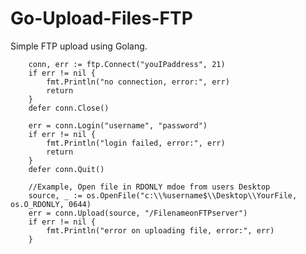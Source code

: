 # Go-Upload-Files-FTP
Simple FTP upload using Golang.

		conn, err := ftp.Connect("youIPaddress", 21)
		if err != nil {
			fmt.Println("no connection, error:", err)
			return
		}
		defer conn.Close()

		err = conn.Login("username", "password")
		if err != nil {
			fmt.Println("login failed, error:", err)
			return
		}
		defer conn.Quit()

		//Example, Open file in RDONLY mdoe from users Desktop
		source, _ := os.OpenFile("c:\\%username$\\Desktop\\YourFile, os.O_RDONLY, 0644)
		err = conn.Upload(source, "/FilenameonFTPserver")
		if err != nil {
			fmt.Println("error on uploading file, error:", err)
		}
